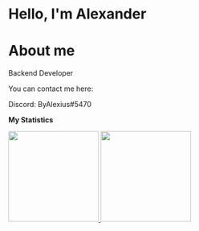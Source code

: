 # Hello, I'm Alexander

# About me

Backend Developer

You can contact me here:

Discord: ByAlexius#5470


  <!-- GitHub stats -->  
  <b> My Statistics</b>
 <p>  
<a href="https://github.com/ByAlexius">
  <img height="180em" src="https://github-readme-stats-eight-theta.vercel.app/api?username=ByAlexius&show_icons=true&theme=vue-dark&include_all_commits=true&count_private=true" />
  <img height="180em" src="https://github-readme-stats.vercel.app/api/top-langs/?username=fabianterhorst&show_icons=true&hide_border=true&layout=compact&langs_count=8"/>  
</p>  
 
